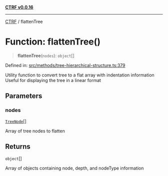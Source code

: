 [**CTRF v0.0.16**](../README.md)

***

[CTRF](../README.md) / flattenTree

# Function: flattenTree()

> **flattenTree**(`nodes`): `object`[]

Defined in: [src/methods/tree-hierarchical-structure.ts:379](https://github.com/ctrf-io/ctrf-core-js/blob/main/src/methods/tree-hierarchical-structure.ts#L379)

Utility function to convert tree to a flat array with indentation information
Useful for displaying the tree in a linear format

## Parameters

### nodes

[`TreeNode`](../interfaces/TreeNode.md)[]

Array of tree nodes to flatten

## Returns

`object`[]

Array of objects containing node, depth, and nodeType information
